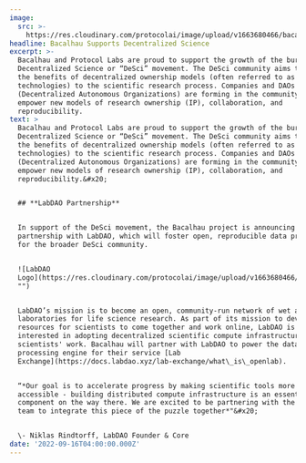 ```yaml
---
image:
  src: >-
    https://res.cloudinary.com/protocolai/image/upload/v1663680466/bacalhau/labdao_logo_u8xacn.png
headline: Bacalhau Supports Decentralized Science
excerpt: >-
  Bacalhau and Protocol Labs are proud to support the growth of the burgeoning
  Decentralized Science or “DeSci” movement. The DeSci community aims to bring
  the benefits of decentralized ownership models (often referred to as “Web3”
  technologies) to the scientific research process. Companies and DAOs
  (Decentralized Autonomous Organizations) are forming in the community to
  empower new models of research ownership (IP), collaboration, and
  reproducibility. 
text: >
  Bacalhau and Protocol Labs are proud to support the growth of the burgeoning
  Decentralized Science or “DeSci” movement. The DeSci community aims to bring
  the benefits of decentralized ownership models (often referred to as “Web3”
  technologies) to the scientific research process. Companies and DAOs
  (Decentralized Autonomous Organizations) are forming in the community to
  empower new models of research ownership (IP), collaboration, and
  reproducibility.&#x20;


  ## **LabDAO Partnership**


  In support of the DeSci movement, the Bacalhau project is announcing our
  partnership with LabDAO, which will foster open, reproducible data processing
  for the broader DeSci community.


  ![LabDAO
  Logo](https://res.cloudinary.com/protocolai/image/upload/v1663680466/bacalhau/labdao\_logo\_u8xacn.png
  "")


  LabDAO’s mission is to become an open, community-run network of wet and dry
  laboratories for life science research. As part of its mission to develop
  resources for scientists to come together and work online, LabDAO is
  interested in adopting decentralized scientific compute infrastructure for its
  scientists' work. Bacalhau will partner with LabDAO to power the data
  processing engine for their service [Lab
  Exchange](https://docs.labdao.xyz/lab-exchange/what\_is\_openlab).


  “*Our goal is to accelerate progress by making scientific tools more
  accessible - building distributed compute infrastructure is an essential
  component on the way there. We are excited to be partnering with the Bacalhau
  team to integrate this piece of the puzzle together*"&#x20;


  \- Niklas Rindtorff, LabDAO Founder & Core
date: '2022-09-16T04:00:00.000Z'
---
```



